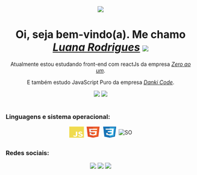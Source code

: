 <!-- ------------------ Cabeçalho, gif e ícone para me seguir -->
<div align="center">
  <img src="https://images.squarespace-cdn.com/content/v1/5feb6d8bfc15e836c6f54d8d/8eda2305-f243-4cfe-9cf2-ec5263e53653/frontend.gif"/></div>
  <h1 align="center">Oi, seja bem-vindo(a). Me chamo <a href="https://www.instagram.com/luhrodrigues45/"><i>Luana Rodrigues</i></a>
  <a align="rigth"  href="https://github.com/Luhrodrigues45" target="_blank"><img width="8%" align="center" valign="middle"       src="https://img.shields.io/github/followers/Luhrodrigues45.svg?style=social&label=Follow&maxAge=2592000" target="_blank" /></a>
  </h1>
  
<!-- ------------------ Falo sobre o quê, e de qual empresa é o curso que estou estudando no momento -->

   <p align="center">Atualmente estou estudando front-end com reactJs da empresa <a href="https://zeroaoum.herospark.co/"><i>Zero ao um</i></a>.
   <p align="center">E também estudo JavaScript Puro da empresa <a href="https://cursos.dankicode.com/loja"><i>Danki Code</i></a>.
 

<!-- ------------------ Estatísticas -->
  
<div align="center">
  <img height="150em" src="https://github-readme-stats.vercel.app/api?username=Luhrodrigues45&show_icons=true&theme=github_dark&include_all_commits=true&count_private=true"/>
   <img height="150em" src="https://github-readme-stats.vercel.app/api/top-langs/?username=Luhrodrigues45&layout=compact&langs_count=7&theme=github_dark"/>
</div>

<!-- ------------------ Linguagens e sistema operacional que uso -->
 
<div align="center" style="display: inline_block"><br>
  <h3 align="left">Linguagens e sistema operacional:</h3>
    <img align="center" alt="Js" height="30" width="40" src="https://raw.githubusercontent.com/devicons/devicon/master/icons/javascript/javascript-plain.svg">
    <img align="center" alt="HTML" height="30" width="40" src="https://raw.githubusercontent.com/devicons/devicon/master/icons/html5/html5-original.svg">
    <img align="center" alt="CSS" height="30" width="40" src="https://raw.githubusercontent.com/devicons/devicon/master/icons/css3/css3-original.svg">
    <img align="center" alt="SO" height="30" width="40" src="https://cdn.jsdelivr.net/gh/devicons/devicon/icons/windows8/windows8-original.svg" />
  
  ##
<!-- ------------------ Minhas redes sociais -->
  
  <h3 align="left">Redes sociais:</h3>
    <a href="https://www.instagram.com/luhrodrigues45/" target="_blank"><img src="https://img.shields.io/badge/Instagram-E4405F?style=for-the-badge&logo=instagram&logoColor=white" target="_blank"></a>
    <a href="https://discord.gg/AQYymjQABs" target="_blank"><img src="https://img.shields.io/badge/Discord-7289DA?style=for-the-badge&logo=discord&logoColor=white" target="_blank"></a>
    <a href="https://t.me/Luhrodrigues45" target="_blank"><img src="https://img.shields.io/badge/Telegram-2CA5E0?style=for-the-badge&logo=telegram&logoColor=white" target="_blank"></a>
</div>

